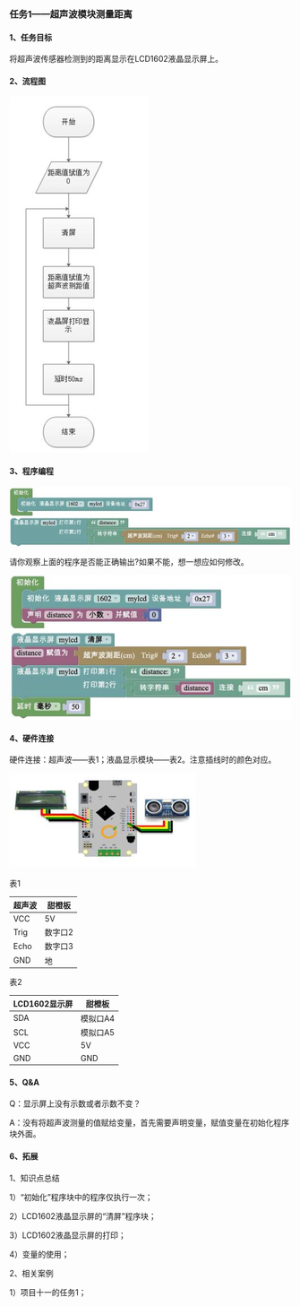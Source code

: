 ### 任务1——超声波模块测量距离

#### 1、任务目标

将超声波传感器检测到的距离显示在LCD1602液晶显示屏上。

#### 2、流程图

![图3.12-2](/assets/image349.jpg)
#### 3、程序编程

![图3.12-3](/assets/image351.jpg)

请你观察上面的程序是否能正确输出?如果不能，想一想应如何修改。

![图3.12-4](/assets/image353.jpg)

#### 4、硬件连接

硬件连接：超声波——表1；液晶显示模块——表2。注意插线时的颜色对应。

![图3.12-5](/assets/image355.jpg)

表1

| 超声波 | 甜橙板  |
| ------ | ------- |
| VCC    | 5V      |
| Trig   | 数字口2 |
| Echo   | 数字口3 |
| GND    | 地      |

表2

| LCD1602显示屏 | 甜橙板   |
| ------------- | -------- |
| SDA           | 模拟口A4 |
| SCL           | 模拟口A5 |
| VCC           | 5V       |
| GND           | GND      |

 

#### 5、Q&A

Q：显示屏上没有示数或者示数不变？

A：没有将超声波测量的值赋给变量，首先需要声明变量，赋值变量在初始化程序块外面。

#### 6、拓展

1、知识点总结

1）“初始化”程序块中的程序仅执行一次；

2）LCD1602液晶显示屏的“清屏”程序块；

3）LCD1602液晶显示屏的打印；

4）变量的使用；

2、相关案例

1）项目十一的任务1；